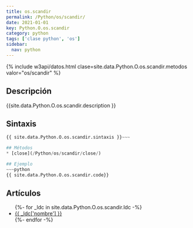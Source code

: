 ```yaml
---
title: os.scandir
permalink: /Python/os/scandir/
date: 2021-01-01
key: Python.O.os.scandir
category: python
tags: ['clase python', 'os']
sidebar: 
  nav: python
---
```


{% include w3api/datos.html clase=site.data.Python.O.os.scandir.metodos valor="os/scandir" %}

## Descripción
{{site.data.Python.O.os.scandir.description }}

## Sintaxis
~~~python
{{ site.data.Python.O.os.scandir.sintaxis }}~~~

## Métodos
* [close](/Python/os/scandir/close/)

## Ejemplo
~~~python
{{ site.data.Python.O.os.scandir.code}}
~~~

## Artículos
<ul>
{%- for _ldc in site.data.Python.O.os.scandir.ldc -%}
   <li>
       <a href="{{_ldc['url'] }}">{{ _ldc['nombre'] }}</a>
   </li>
{%- endfor -%}
</ul>
